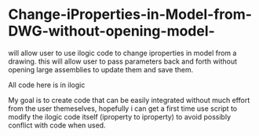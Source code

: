 # Change-iProperties-in-Model-from-DWG-without-opening-model-

will allow user to use ilogic code to change iproperties in model from a drawing. 
this will allow user to pass parameters back and forth without opening large assemblies to update them and save them.


All code here is in ilogic


My goal is to create code that can be easily integrated without much effort from the user themeselves, hopefully i can get a first
time use script to modify the ilogic code itself (iproperty to iproperty) to avoid possibly conflict with code when used. 
